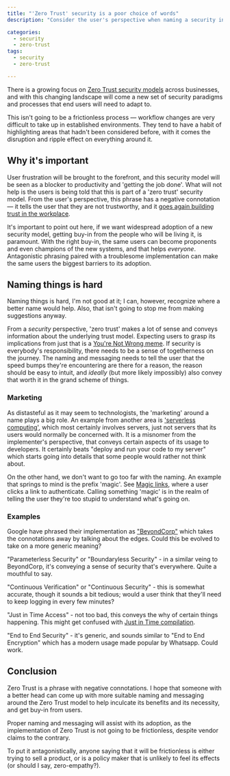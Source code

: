 ```yaml
---
title: "'Zero Trust' security is a poor choice of words"
description: "Consider the user's perspective when naming a security initiative"

categories: 
  - security
  - zero-trust
tags: 
  - security
  - zero-trust

---
```



There is a growing focus on [Zero Trust security models](https://www.cnbc.com/2022/03/01/why-companies-are-moving-to-a-zero-trust-model-of-cyber-security-.html) across businesses, and with this changing landscape will come a new set of security paradigms and processes that end users will need to adapt to.  

This isn't going to be a frictionless process — workflow changes are very difficult to take up in established environments. They tend to have a habit of highlighting areas that hadn't been considered before, with it comes the disruption and ripple effect on everything around it.  

## Why it's important

User frustration will be brought to the forefront, and this security model will be seen as a blocker to productivity and 'getting the job done'.  What will not help is the users is being told that this is part of a 'zero trust' security model.  From the user's perspective, this phrase has a negative connotation — it tells the user that they are not trustworthy, and it [goes again building trust in the workplace](https://www.forbes.com/sites/johnhall/2021/03/14/why-a-focus-on-employee-trust-is-essential/).  

It's important to point out here, if we want widespread adoption of a new security model, getting buy-in from the people who will be living it, is paramount.  With the right buy-in, the same users can become proponents and even champions of the new systems, and that helps _everyone_.  Antagonistic phrasing paired with a troublesome implementation can make the same users the biggest barriers to its adoption.  


## Naming things is hard

Naming things is hard, I'm not good at it; I can, however, recognize where a better name would help.  Also, that isn't going to stop me from making suggestions anyway.  

From a _security_ perspective, 'zero trust' makes a lot of sense and conveys information about the underlying trust model.  Expecting users to grasp its implications from just that is a [You're Not Wrong meme](https://i.imgur.com/40Idny0.png).  If security is everybody's responsibility, there needs to be a sense of togetherness on the journey.  The naming and messaging needs to tell the user that the speed bumps they're encountering are there for a reason, the reason should be easy to intuit, and _ideally_ (but more likely impossibly) also convey that worth it in the grand scheme of things.  

### Marketing

As distasteful as it may seem to technologists, the 'marketing' around a name plays a big role.  An example from another area is ['serverless computing'](https://en.wikipedia.org/wiki/Serverless_computing), which most certainly involves servers, just not servers that its users would normally be concerned with.  It is a misnomer from the implementer's perspective, that conveys certain aspects of its usage to developers.  It certainly beats "deploy and run your code to my server" which starts going into details that some people would rather not think about.

On the other hand, we don't want to go too far with the naming.  An example that springs to mind is the prefix 'magic'.  See [Magic links](https://www.okta.com/uk/blog/2020/09/magic-links/), where a user clicks a link to authenticate.  Calling something 'magic' is in the realm of telling the user they're too stupid to understand what's going on.  

### Examples

Google have phrased their implementation as ["BeyondCorp"](https://www.beyondcorp.com/) which takes the connotations away by talking about the edges. Could this be evolved to take on a more generic meaning?  

"Parameterless Security" or "Boundaryless Security" - in a similar veing to BeyondCorp, it's conveying a sense of security that's everywhere.  Quite a mouthful to say.  

"Continuous Verification" or "Continuous Security" - this is somewhat accurate, though it sounds a bit tedious; would a user think that they'll need to keep logging in every few minutes? 

"Just in Time Access" - not too bad, this conveys the why of certain things happening.  This might get confused with [Just in Time compilation](https://en.wikipedia.org/wiki/Just-in-time_compilation).

"End to End Security" - it's generic, and sounds similar to "End to End Encryption" which has a modern usage made popular by Whatsapp.  Could work.  



## Conclusion

Zero Trust is a phrase with negative connotations.  I hope that someone with a better head can come up with more suitable naming and messaging around the Zero Trust model to help inculcate its benefits and its necessity, and get buy-in from users.  

Proper naming and messaging will assist with its adoption, as the implementation of Zero Trust is not going to be frictionless, despite vendor claims to the contrary.  

To put it antagonistically, anyone saying that it will be frictionless is either trying to sell a product, or is a policy maker that is unlikely to feel its effects (or should I say, zero-empathy?).  